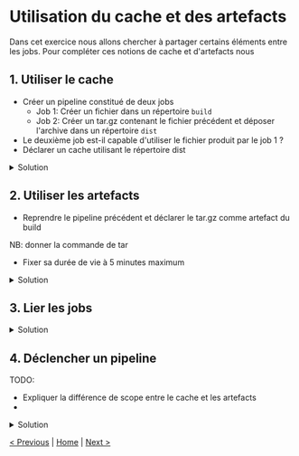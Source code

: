 # Utilisation du cache et des artefacts

Dans cet exercice nous allons chercher à partager certains éléments entre les jobs.
Pour compléter ces notions de cache et d'artefacts nous 

## 1. Utiliser le cache

* Créer un pipeline constitué de deux jobs
    * Job 1: Créer un fichier dans un répertoire `build`
    * Job 2: Créer un tar.gz contenant le fichier précédent et déposer l'archive dans un répertoire `dist` 
* Le deuxième job est-il capable d'utiliser le fichier produit par le job 1 ?
* Déclarer un cache utilisant le répertoire dist

<details>
<summary>Solution</summary>
<p>

```yaml
cache:
    paths:
        - ./build/

stages:
    - build
    - test
    - dist

build:
    stage: build
    script:
        - mkdir build
        - echo "test" > build/build-info.txt

test:
    stage: test
    script:
        - if [ ! -f build/build-info.txt ]; then exit 1; fi

dist:
    stage: dist
    script:
        - mkdir dist
        - tar zcvf dist/artifact.tar.gz build/
```

</p>
</details>

## 2. Utiliser les artefacts
    
* Reprendre le pipeline précédent et déclarer le tar.gz comme artefact du build

NB: donner la commande de tar

* Fixer sa durée de vie à 5 minutes maximum

<details>
<summary>Solution</summary>
<p>

```yaml

```

</p>
</details>

## 3. Lier les jobs

<details>
<summary>Solution</summary>
<p>

```yaml

```

</p>
</details>

## 4. Déclencher un pipeline
  
TODO: 
* Expliquer la différence de scope entre le cache et les artefacts   
* 

<details>
<summary>Solution</summary>
<p>

```yaml

```

</p>
</details>
    
[< Previous](../exercice_2/README.md) | [Home](../README.md) | [Next >](../exercice_4/README.md)